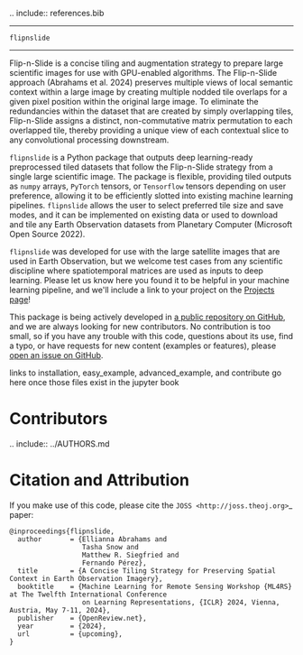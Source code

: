 .. include:: references.bib

****
`flipnslide`
****

Flip-n-Slide is a concise tiling and augmentation strategy to prepare large 
scientific images for use with GPU-enabled algorithms. The Flip-n-Slide
approach (Abrahams et al. 2024) preserves multiple views of local semantic context
within a large image by creating multiple nodded tile overlaps for a given 
pixel position within the original large image. To eliminate the redundancies
within the dataset that are created by simply overlapping tiles, Flip-n-Slide
assigns a distinct, non-commutative matrix permutation to each overlapped 
tile, thereby providing a unique view of each contextual slice to any 
convolutional processing downstream. 


`flipnslide` is a Python package that outputs deep learning-ready preprocessed 
tiled datasets that follow the Flip-n-Slide strategy from a single large 
scientific image. The package is flexible, providing tiled outputs as `numpy` 
arrays, `PyTorch` tensors, or `Tensorflow` tensors depending on user preference,
allowing it to be efficiently slotted into existing machine learning pipelines. 
`flipnslide` allows the user to select preferred tile size and save modes, and
it can be implemented on existing data or used to download and tile any Earth 
Observation datasets from Planetary Computer (Microsoft Open Source 2022).


`flipnslide` was developed for use with the large satellite images that are used 
in Earth Observation, but we welcome test cases from any scientific discipline where
spatiotemporal matrices are used as inputs to deep learning. Please let us know here 
you found it to be helpful in your machine learning pipeline, and we'll include
a link to your project on the [Projects page]()! 

This package is being actively developed in 
[a public repository on GitHub](https://github.com/elliesch/flipnslide), 
and we are always looking for new contributors. No contribution is too small, 
so if you have any trouble with this code, questions about its use, find a typo, 
or have requests for new content (examples or features), please 
[open an issue on GitHub](https://github.com/elliesch/flipnslide/issues).


links to installation, easy_example, advanced_example, and contribute go here once those files exist in the jupyter book


Contributors
============

.. include:: ../AUTHORS.md


Citation and Attribution
========================

If you make use of this code, please cite the `JOSS <http://joss.theoj.org>`_
paper:

    @inproceedings{flipnslide,
      author       = {Ellianna Abrahams and
                      Tasha Snow and
                      Matthew R. Siegfried and
                      Fernando Pérez},
      title        = {A Concise Tiling Strategy for Preserving Spatial Context in Earth Observation Imagery},
      booktitle    = {Machine Learning for Remote Sensing Workshop {ML4RS} at The Twelfth International Conference 
                      on Learning Representations, {ICLR} 2024, Vienna, Austria, May 7-11, 2024},
      publisher    = {OpenReview.net},
      year         = {2024},
      url          = {upcoming},
    }